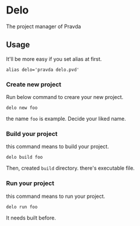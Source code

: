 # Delo
The project manager of Pravda

## Usage

It'll be more easy if you set alias at first.
```
alias delo='pravda delo.pvd'
```

### Create new project
Run below command to creare your new project.
```
delo new foo
```
the name `foo` is example. Decide your liked name.

### Build your project
this command means to build your project.

```
delo build foo
```
Then, created `build` directory. there's executable file.

### Run your project
this command means to run your project.

```
delo run foo
```
It needs built before.
